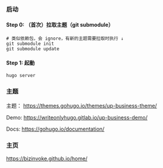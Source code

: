 ### 启动

#### Step 0: （首次）拉取主题（git submodule）
```angular2html
# 类似依赖包，会 ignore，有新的主题需要拉取时执行 ↓
git submodule init
git submodule update
```


#### Step 1: 起動
```angular2html
hugo server
```

### 主题

主题：
https://themes.gohugo.io/themes/up-business-theme/

Demo:
https://writeonlyhugo.gitlab.io/up-business-demo/

Docs:
https://gohugo.io/documentation/

### 主页

https://bizinvoke.github.io/home/





